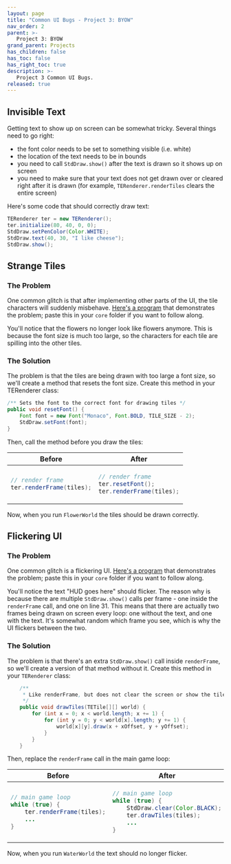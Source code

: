```yaml
---
layout: page
title: "Common UI Bugs - Project 3: BYOW"
nav_order: 2
parent: >-
   Project 3: BYOW
grand_parent: Projects
has_children: false
has_toc: false
has_right_toc: true
description: >-
   Project 3 Common UI Bugs.
released: true
---
```


## Invisible Text

Getting text to show up on screen can be somewhat tricky. Several things need to
go right:
 - the font color needs to be set to something visible (i.e. white)
 - the location of the text needs to be in bounds
 - you need to call `StdDraw.show()` after the text is drawn so it shows up
   on screen
 - you need to make sure that your text does not get drawn over or cleared right
   after it is drawn (for example, `TERenderer.renderTiles` clears the entire
   screen)

Here's some code that should correctly draw text:
```java
TERenderer ter = new TERenderer();
ter.initialize(80, 40, 0, 0);
StdDraw.setPenColor(Color.WHITE);
StdDraw.text(40, 30, "I like cheese");
StdDraw.show();
```


## Strange Tiles

### The Problem

One common glitch is that after implementing other parts of the UI, the tile
characters will suddenly misbehave. [Here's a program](./FlowerWorld.txt)
that demonstrates the problem; paste this in your `core` folder if you want to
follow along.

You'll notice that the flowers no longer look like flowers anymore. This is
because the font size is much too large, so the characters for each tile are
spilling into the other tiles.

### The Solution

The problem is that the tiles are being drawn with too large a font size, so
we'll create a method that resets the font size. Create this method in your
TERenderer class:

```java
/** Sets the font to the correct font for drawing tiles */
public void resetFont() {
    Font font = new Font("Monaco", Font.BOLD, TILE_SIZE - 2);
    StdDraw.setFont(font);
}
```

Then, call the method before you draw the tiles:

<table>
    <thead>
        <th>Before</th>
        <th>After</th>
    </thead>
<tr>
<td markdown="block">

```java
// render frame
ter.renderFrame(tiles);
```
</td>
<td markdown="block">

```java
// render frame
ter.resetFont();
ter.renderFrame(tiles);
```
</td>
</tr>
</table>

Now, when you run `FlowerWorld` the tiles should be drawn correctly.


## Flickering UI

### The Problem

One common glitch is a flickering UI. [Here's a program](./WaterWorld.txt)
that demonstrates the problem; paste this in your `core` folder if you want to
follow along.

You'll notice the text "HUD goes here" should flicker. The reason why is because
there are multiple `StdDraw.show()` calls per frame - one inside the `renderFrame`
call, and one on line 31. This means that there are actually two frames being
drawn on screen every loop: one without the text, and one with the text. It's
somewhat random which frame you see, which is why the UI flickers between the
two.

### The Solution

The problem is that there's an extra `StdDraw.show()` call inside `renderFrame`,
so we'll create a version of that method without it. Create this method in
your `TERenderer` class:

```java
    /**
     * Like renderFrame, but does not clear the screen or show the tiles
     */
    public void drawTiles(TETile[][] world) {
        for (int x = 0; x < world.length; x += 1) {
            for (int y = 0; y < world[x].length; y += 1) {
                world[x][y].draw(x + xOffset, y + yOffset);
            }
        }
    }
```

Then, replace the `renderFrame` call in the main game loop:


<table>
    <thead>
        <th>Before</th>
        <th>After</th>
    </thead>
<tr>
<td markdown="block">

```java
// main game loop
while (true) {
    ter.renderFrame(tiles);
    ...
}
```
</td>
<td markdown="block">

```java
// main game loop
while (true) {
    StdDraw.clear(Color.BLACK);
    ter.drawTiles(tiles);
    ...
}
```
</td>
</tr>
</table>

Now, when you run `WaterWorld` the text should no longer flicker.
